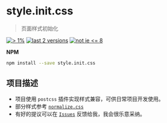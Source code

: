 # style.init.css

> 页面样式初始化

[![> 1%](https://img.shields.io/badge/browsers->1%25-5081D7.svg)](#) [![last 2 versions](https://img.shields.io/badge/versions-last%202-97CA00.svg)](#) [![not ie <= 8](https://img.shields.io/badge/IE-9+-0078D7.svg)](#)

**NPM**

```sh
npm install --save style.init.css
```

## 项目描述

* 项目使用 `postcss` 插件实现样式兼容，可供日常项目开发使用。
* 部分样式参考 [`normalize.css`](https://github.com/necolas/normalize.css)
* 有好的提议可以在 [`Issues`](https://github.com/kiccer/style.init.css/issues) 反馈给我，我会很乐意采纳。
